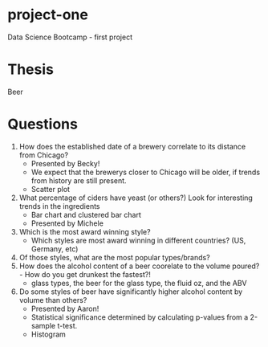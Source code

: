 # project-one
Data Science Bootcamp - first project

# Thesis
Beer

# Questions
1. How does the established date of a brewery correlate to its distance from Chicago?
     - Presented by Becky!
     - We expect that the brewerys closer to Chicago will be older, if trends from history are still present.
     - Scatter plot
2. What percentage of ciders have yeast (or others?)
     Look for interesting trends in the ingredients
     - Bar chart and clustered bar chart
     - Presented by Michele
3. Which is the most award winning style?
      - Which styles are most award winning in different countries? (US, Germany, etc)
4. Of those styles, what are the most popular types/brands?
5. How does the alcohol content of a beer coorelate to the volume poured? - How do you get drunkest the fastest?!
      - glass types, the beer for the glass type, the fluid oz, and the ABV
6. Do some styles of beer have significantly higher alcohol content by volume than others?
     - Presented by Aaron!
     - Statistical significance determined by calculating p-values from a 2-sample t-test.
     - Histogram
     

